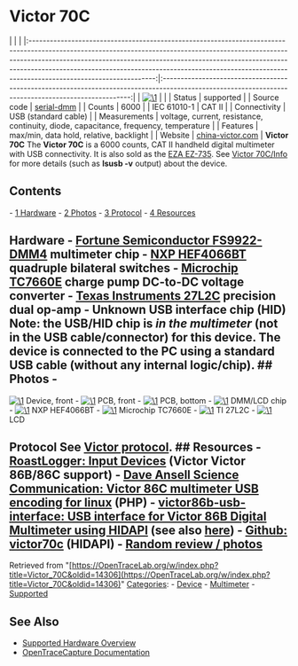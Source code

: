 # Victor 70C

| | | |:-----------------------------------------------------------------------------------------------------------------------------------------------------------------------------------------------------------------------------------------------------------------------------------------------------------------------------------------------------------:|:---------------------------------------------------------------------------------------------------------------------------------------------------:| | [![\1](../../assets/hardware/general/\2)](./File:Victor_70C.png.html) | | | Status | supported | | Source code | [serial-dmm](http://github.com/OpenTraceLab/?p=OpenTraceCapture.git;a=tree;f=src/hardware/serial-dmm) | | Counts | 6000 | | IEC 61010-1 | CAT II | | Connectivity | USB (standard cable) | | Measurements | voltage, current, resistance, continuity, diode, capacitance, frequency, temperature | | Features | max/min, data hold, relative, backlight | | Website | [china-victor.com](http://www.china-victor.com/english/en/product_data.aspx?ClassID=168&ID=121) | **Victor 70C** The **Victor 70C** is a 6000 counts, CAT II handheld digital multimeter with USB connectivity. It is also sold as the [EZA EZ-735](http://github.com/mvneves/victor70c#victor70c-software-for-linux). See [Victor 70C/Info](Victor_70C/Info.html "Victor 70C/Info") for more details (such as **lsusb -v** output) about the device. 
## Contents 
\- [1 Hardware](Victor_70C.html#Hardware) \- [2 Photos](Victor_70C.html#Photos) \- [3 Protocol](Victor_70C.html#Protocol) \- [4 Resources](Victor_70C.html#Resources) 
## Hardware \- [Fortune Semiconductor FS9922-DMM4](http://www.ic-fortune.com/upload/Download/FS9922-DMM4-DS-11_EN.pdf) multimeter chip \- [NXP HEF4066BT](http://datasheet.octopart.com/HEF4066BT-Philips-datasheet-87533.pdf) quadruple bilateral switches \- [Microchip TC7660E](http://datasheet.octopart.com/TC7660EOA-Microchip-datasheet-1009.pdf) charge pump DC-to-DC voltage converter \- [Texas Instruments 27L2C](http://datasheet.octopart.com/TLC27L2CP-Texas-Instruments-datasheet-151061.pdf) precision dual op-amp \- Unknown USB interface chip (HID) Note: the USB/HID chip is *in the multimeter* (not in the USB cable/connector) for this device. The device is connected to the PC using a standard USB cable (without any internal logic/chip). ## Photos \- 
[![\1](../../assets/hardware/general/\2)](./File:Victor_70C.jpg.html)
Device, front
\- 
[![\1](../../assets/hardware/general/\2)](./File:Victor_70C_PCB_top.jpg.html)
PCB, front
\- 
[![\1](../../assets/hardware/general/\2)](./File:Victor_70C_PCB_bottom.jpg.html)
PCB, bottom
\- 
[![\1](../../assets/hardware/general/\2)](./File:Victor_70C_LCD_controller.jpg.html)
DMM/LCD chip
\- 
[![\1](../../assets/hardware/general/\2)](./File:Victor_70C_HEF4066BT.jpg.html)
NXP HEF4066BT
\- 
[![\1](../../assets/hardware/general/\2)](./File:Victor_70C_TC7660E.jpg.html)
Microchip TC7660E
\- 
[![\1](../../assets/hardware/general/\2)](./File:Victor_70C_27L2C.jpg.html)
TI 27L2C
\- 
[![\1](../../assets/hardware/general/\2)](./File:Victor_70C_LCD.jpg.html)
LCD
## Protocol See [Victor protocol](Victor_protocol.html "Victor protocol"). ## Resources \- [RoastLogger: Input Devices](https://web.archive.org/web/20160527152655/http://homepage.ntlworld.com/green_bean/coffee/roastlogger/dmmdetails.html) (Victor Victor 86B/86C support) \- [Dave Ansell Science Communication: Victor 86C multimeter USB encoding for linux](http://www.daveansell.co.uk/?q=node/44) (PHP) \- [victor86b-usb-interface: USB interface for Victor 86B Digital Multimeter using HIDAPI](https://web.archive.org/web/20170104171210/https://code.google.com/archive/p/victor86b-usb-interface/) (see also [here](http://www.codeproject.com/Articles/310547/USB-Digital-Multimeter-Driver-using-HIDAPI)) \- [Github: victor70c](https://github.com/mvneves/victor70c) (HIDAPI) \- [Random review / photos](http://translate.google.com/translate?hl=de&sl=zh-CN&tl=en&u=http%3A%2F%2Fmytes.blog.163.com%2Fblog%2Fstatic%2F24568310201163010029970%2F)
Retrieved from "[https://OpenTraceLab.org/w/index.php?title=Victor_70C&oldid=14306](https://OpenTraceLab.org/w/index.php?title=Victor_70C&oldid=14306)" 
[Categories](specialcategories-specialcategories.md): \- [Device](./Category:Device.html "Category:Device") \- [Multimeter](./Category:Multimeter.html "Category:Multimeter") \- [Supported](./Category:Supported.html "Category:Supported")

## See Also
- [Supported Hardware Overview](../supported-hardware.md)
- [OpenTraceCapture Documentation](../../opentracecapture/overview.md)
